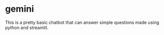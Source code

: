 # gemini
This is a pretty basic chatbot that can answer simple questions made using python and streamlit.
